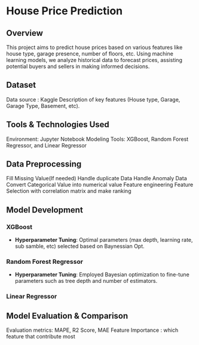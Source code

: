 # House Price Prediction

## Overview
This project aims to predict house prices based on various features like house type, garage presence, number of floors, etc. Using machine learning models, we analyze historical data to forecast prices, assisting potential buyers and sellers in making informed decisions.

## Dataset
Data source : Kaggle
Description of key features (House type, Garage, Garage Type, Basement, etc).

## Tools & Technologies Used
Environment: Jupyter Notebook
Modeling Tools: XGBoost, Random Forest Regressor, and Linear Regressor

## Data Preprocessing
Fill Missing Value(If needed)
Handle duplicate Data
Handle Anomaly Data
Convert Categorical Value into numerical value
Feature engineering
Feature Selection with correlation matrix and make ranking

## Model Development

### XGBoost
- **Hyperparameter Tuning**: Optimal parameters (max depth, learning rate, sub samble, etc) selected based on Baynessian Opt.

### Random Forest Regressor
- **Hyperparameter Tuning**: Employed Bayesian optimization to fine-tune parameters such as tree depth and number of estimators.

### Linear Regressor

## Model Evaluation & Comparison
Evaluation metrics: MAPE, R2 Score, MAE
Feature Importance : which feature that contribute most
